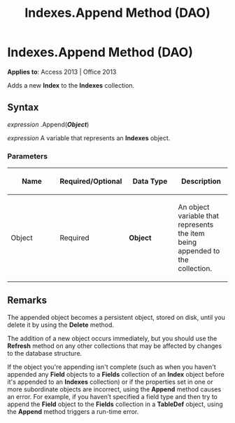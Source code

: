﻿---
title: Indexes.Append Method (DAO)
TOCTitle: Append Method
ms:assetid: 60dce80f-505b-e988-3ac1-8ecaae3d3d09
ms:mtpsurl: https://msdn.microsoft.com/library/Ff194835(v=office.15)
ms:contentKeyID: 48545191
ms.date: 09/18/2015
mtps_version: v=office.15
---

# Indexes.Append Method (DAO)


**Applies to**: Access 2013 | Office 2013

Adds a new **Index** to the **Indexes** collection.

## Syntax

*expression* .Append(***Object***)

*expression* A variable that represents an **Indexes** object.

### Parameters

<table>
<colgroup>
<col style="width: 25%" />
<col style="width: 25%" />
<col style="width: 25%" />
<col style="width: 25%" />
</colgroup>
<thead>
<tr class="header">
<th><p>Name</p></th>
<th><p>Required/Optional</p></th>
<th><p>Data Type</p></th>
<th><p>Description</p></th>
</tr>
</thead>
<tbody>
<tr class="odd">
<td><p>Object</p></td>
<td><p>Required</p></td>
<td><p><strong>Object</strong></p></td>
<td><p>An object variable that represents the item being appended to the collection.</p></td>
</tr>
</tbody>
</table>


## Remarks

The appended object becomes a persistent object, stored on disk, until you delete it by using the **Delete** method.

The addition of a new object occurs immediately, but you should use the **Refresh** method on any other collections that may be affected by changes to the database structure.

If the object you're appending isn't complete (such as when you haven't appended any **Field** objects to a **Fields** collection of an **Index** object before it's appended to an **Indexes** collection) or if the properties set in one or more subordinate objects are incorrect, using the **Append** method causes an error. For example, if you haven’t specified a field type and then try to append the **Field** object to the **Fields** collection in a **TableDef** object, using the **Append** method triggers a run-time error.

